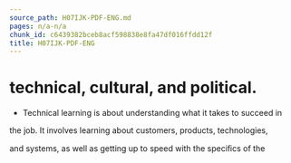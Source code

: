 ```yaml
---
source_path: H07IJK-PDF-ENG.md
pages: n/a-n/a
chunk_id: c6439382bceb8acf598838e8fa47df016ffdd12f
title: H07IJK-PDF-ENG
---
```

# technical, cultural, and political.

- Technical learning is about understanding what it takes to succeed in

the job. It involves learning about customers, products, technologies,

and systems, as well as getting up to speed with the speciﬁcs of the

